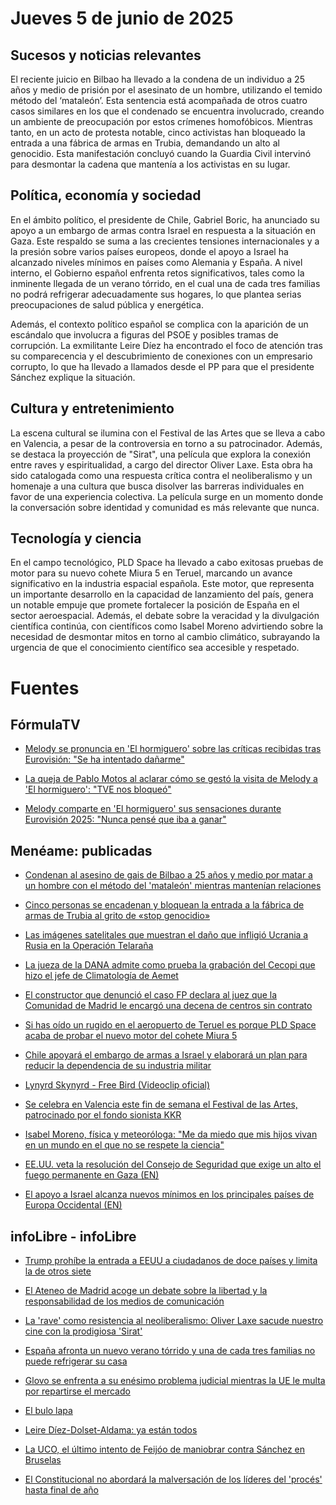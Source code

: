 
# Jueves 5 de junio de 2025

## Sucesos y noticias relevantes

El reciente juicio en Bilbao ha llevado a la condena de un individuo a 25 años y medio de prisión por el asesinato de un hombre, utilizando el temido método del ‘mataleón’. Esta sentencia está acompañada de otros cuatro casos similares en los que el condenado se encuentra involucrado, creando un ambiente de preocupación por estos crímenes homofóbicos. Mientras tanto, en un acto de protesta notable, cinco activistas han bloqueado la entrada a una fábrica de armas en Trubia, demandando un alto al genocidio. Esta manifestación concluyó cuando la Guardia Civil intervinó para desmontar la cadena que mantenía a los activistas en su lugar.

## Política, economía y sociedad

En el ámbito político, el presidente de Chile, Gabriel Boric, ha anunciado su apoyo a un embargo de armas contra Israel en respuesta a la situación en Gaza. Este respaldo se suma a las crecientes tensiones internacionales y a la presión sobre varios países europeos, donde el apoyo a Israel ha alcanzado niveles mínimos en países como Alemania y España. A nivel interno, el Gobierno español enfrenta retos significativos, tales como la inminente llegada de un verano tórrido, en el cual una de cada tres familias no podrá refrigerar adecuadamente sus hogares, lo que plantea serias preocupaciones de salud pública y energética.

Además, el contexto político español se complica con la aparición de un escándalo que involucra a figuras del PSOE y posibles tramas de corrupción. La exmilitante Leire Díez ha encontrado el foco de atención tras su comparecencia y el descubrimiento de conexiones con un empresario corrupto, lo que ha llevado a llamados desde el PP para que el presidente Sánchez explique la situación. 

## Cultura y entretenimiento 

La escena cultural se ilumina con el Festival de las Artes que se lleva a cabo en Valencia, a pesar de la controversia en torno a su patrocinador. Además, se destaca la proyección de &#34;Sirat&#34;, una película que explora la conexión entre raves y espiritualidad, a cargo del director Oliver Laxe. Esta obra ha sido catalogada como una respuesta crítica contra el neoliberalismo y un homenaje a una cultura que busca disolver las barreras individuales en favor de una experiencia colectiva. La película surge en un momento donde la conversación sobre identidad y comunidad es más relevante que nunca.

## Tecnología y ciencia

En el campo tecnológico, PLD Space ha llevado a cabo exitosas pruebas de motor para su nuevo cohete Miura 5 en Teruel, marcando un avance significativo en la industria espacial española. Este motor, que representa un importante desarrollo en la capacidad de lanzamiento del país, genera un notable empuje que promete fortalecer la posición de España en el sector aeroespacial. Además, el debate sobre la veracidad y la divulgación científica continúa, con científicos como Isabel Moreno advirtiendo sobre la necesidad de desmontar mitos en torno al cambio climático, subrayando la urgencia de que el conocimiento científico sea accesible y respetado.

# Fuentes

## FórmulaTV

- [Melody se pronuncia en &#39;El hormiguero&#39; sobre las críticas recibidas tras Eurovisión: &#34;Se ha intentado dañarme&#34;](https://www.formulatv.com/noticias/melody-el-hormiguero-criticas-eurovision-danarme-133428/)

- [La queja de Pablo Motos al aclarar cómo se gestó la visita de Melody a &#39;El hormiguero&#39;: &#34;TVE nos bloqueó&#34;](https://www.formulatv.com/noticias/queja-pablo-motos-visita-melody-el-hormiguero-tve-133426/)

- [Melody comparte en &#39;El hormiguero&#39; sus sensaciones durante Eurovisión 2025: &#34;Nunca pensé que iba a ganar&#34;](https://www.formulatv.com/noticias/melody-el-hormiguero-eurovision-nunca-pense-ganar-133427/)


## Menéame: publicadas

- [Condenan al asesino de gais de Bilbao a 25 años y medio por matar a un hombre con el método del &#39;mataleón&#39; mientras mantenían relaciones](https://www.meneame.net/story/condenan-asesino-gais-bilbao-25-anos-medio-matar-hombre-metodo)

- [Cinco personas se encadenan y bloquean la entrada a la fábrica de armas de Trubia al grito de «stop genocidio»](https://www.meneame.net/story/cinco-personas-encadenan-bloquean-entrada-fabrica-armas-trubia)

- [Las imágenes satelitales que muestran el daño que infligió Ucrania a Rusia en la Operación Telaraña](https://www.meneame.net/story/imagenes-satelitales-muestran-dano-infligio-ucrania-rusia)

- [La jueza de la DANA admite como prueba la grabación del Cecopi que hizo el jefe de Climatología de Aemet](https://www.meneame.net/story/jueza-dana-admite-como-prueba-grabacion-cecopi-hizo-jefe-aemet)

- [El constructor que denunció el caso FP declara al juez que la Comunidad de Madrid le encargó una decena de centros sin contrato](https://www.meneame.net/story/constructor-denuncio-caso-fp-declara-juez-comunidad-madrid-sin)

- [Si has oído un rugido en el aeropuerto de Teruel es porque PLD Space acaba de probar el nuevo motor del cohete Miura 5](https://www.meneame.net/story/has-oido-rugido-aeropuerto-teruel-porque-pld-space-acaba-probar)

- [Chile apoyará el embargo de armas a Israel y elaborará un plan para reducir la dependencia de su industria militar](https://www.meneame.net/story/chile-apoyara-embargo-armas-israel-elaborara-plan-reducir)

- [Lynyrd Skynyrd - Free Bird (Videoclip oficial)](https://www.meneame.net/story/lynyrd-skynyrd-free-bird-videoclip-oficial)

- [Se celebra en Valencia este fin de semana el Festival de las Artes, patrocinado por el fondo sionista KKR](https://www.meneame.net/story/celebra-valencia-este-fin-semana-festival-artes-patrocinado-kkr)

- [Isabel Moreno, física y meteoróloga: &#34;Me da miedo que mis hijos vivan en un mundo en el que no se respete la ciencia&#34;](https://www.meneame.net/story/isabel-moreno-fisica-meteorologa-da-miedo-mis-hijos-vivan-mundo)

- [EE.UU. veta la resolución del Consejo de Seguridad que exige un alto el fuego permanente en Gaza (EN)](https://www.meneame.net/story/ee-uu-veta-resolucion-consejo-seguridad-exige-alto-fuego-gaza)

- [El apoyo a Israel alcanza nuevos mínimos en los principales países de Europa Occidental (EN)](https://www.meneame.net/story/apoyo-israel-alcanza-nuevos-minimos-principales-paises-europa)


## infoLibre - infoLibre

- [Trump prohíbe la entrada a EEUU a ciudadanos de doce países y limita la de otros siete](https://www.infolibre.es/internacional/trump-prohibe-entrada-estados-unidos-ciudadanos-doce-paises-limita-siete_1_2007985.html)

- [El Ateneo de Madrid acoge un debate sobre la libertad y la responsabilidad de los medios de comunicación](https://www.infolibre.es/medios/ateneo-madrid-acoge-debate-libertad-responsabilidad-medios-comunicacion_1_2005126.html)

- [La &#39;rave&#39; como resistencia al neoliberalismo: Oliver Laxe sacude nuestro cine con la prodigiosa &#39;Sirat&#39;](https://www.infolibre.es/cultura/cine/pelicula-semana/rave-resistencia-neoliberalismo-oliver-laxe-sacude-cimientos-cine-prodigiosa-sirat_1_2007012.html)

- [España afronta un nuevo verano tórrido y una de cada tres familias no puede refrigerar su casa](https://www.infolibre.es/medioambiente/espana-afronta-nuevo-verano-torrido-tres-familias-no-refrigerar-casa_1_2007753.html)

- [Glovo se enfrenta a su enésimo problema judicial mientras la UE le multa por repartirse el mercado](https://www.infolibre.es/economia/glovo-enfrenta-enesimo-problema-judicial-ue-le-multa-repartirse-mercado_1_2007608.html)

- [El bulo lapa](https://www.infolibre.es/opinion/columnas/la-quinta-columna/bulo-lapa_129_2007499.html)

- [Leire Díez-Dolset-Aldama: ya están todos](https://www.infolibre.es/opinion/columnas/segunda-vuelta/leire-diez-dolset-aldama_129_2007870.html)

- [La UCO, el último intento de Feijóo de maniobrar contra Sánchez en Bruselas](https://www.infolibre.es/politica/fondos-europeos-uco-intentos-pp-maniobrar-sanchez-bruselas-exito_1_2006948.html)

- [El Constitucional no abordará la malversación de los líderes del &#39;procés&#39; hasta final de año](https://www.infolibre.es/politica/constitucional-no-abordara-malversacion-lideres-proces-final-ano_1_2007761.html)


